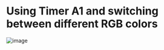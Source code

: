 # Using Timer A1 and switching between different RGB colors
![image](https://user-images.githubusercontent.com/35824714/78459328-1c81c180-766d-11ea-8ff5-a2d5da9c9c7a.png)
